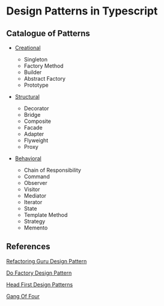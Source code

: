# Design Patterns in Typescript

## Catalogue of Patterns

- [Creational](./src/creational)

  - Singleton
  - Factory Method
  - Builder
  - Abstract Factory
  - Prototype

- [Structural](./src/structural)

  - Decorator
  - Bridge
  - Composite
  - Facade
  - Adapter
  - Flyweight
  - Proxy

- [Behavioral](./src/behavioral)
  - Chain of Responsibility
  - Command
  - Observer
  - Visitor
  - Mediator
  - Iterator
  - State
  - Template Method
  - Strategy
  - Memento

## References

[Refactoring Guru Design Pattern](https://refactoring.guru/design-patterns)

[Do Factory Design Pattern](https://www.dofactory.com/net/design-patterns)

[Head First Design Patterns](https://www.amazon.es/Head-First-Design-Patterns-Brain-Friendly-ebook/dp/B00AA36RZY/ref=sr_1_1?__mk_es_ES=%C3%85M%C3%85%C5%BD%C3%95%C3%91&keywords=head+first+design+patterns&qid=1583686314&s=digital-text&sr=1-1)

[Gang Of Four](https://www.amazon.es/Design-Patterns-Object-Oriented-Addison-Wesley-Professional-ebook/dp/B000SEIBB8)

